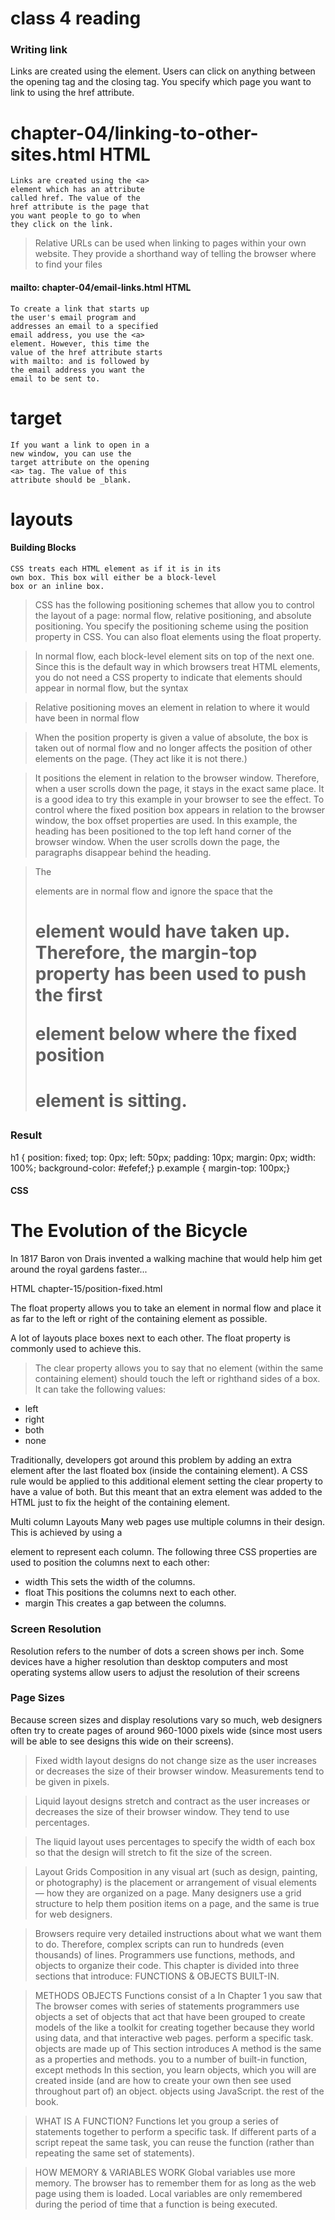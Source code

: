 # class 4 reading
### Writing link 
Links are created using the <a> element. Users can click on anything
between the opening <a> tag and the closing </a> tag. You specify
which page you want to link to using the href attribute.

# <a> chapter-04/linking-to-other-sites.html HTML
    Links are created using the <a>
    element which has an attribute
    called href. The value of the
    href attribute is the page that
    you want people to go to when
    they click on the link.

> Relative URLs can be used when linking to pages within your own
 website. They provide a shorthand way of telling the browser where to
 find your files

#### mailto: chapter-04/email-links.html HTML
    To create a link that starts up
    the user's email program and
    addresses an email to a specified
    email address, you use the <a>
    element. However, this time the
    value of the href attribute starts
    with mailto: and is followed by
    the email address you want the
    email to be sent to.

# target
    If you want a link to open in a
    new window, you can use the
    target attribute on the opening
    <a> tag. The value of this
    attribute should be _blank.


# layouts
#### Building Blocks
    CSS treats each HTML element as if it is in its
    own box. This box will either be a block-level
    box or an inline box.

> CSS has the following positioning schemes that allow you to control
the layout of a page: normal flow, relative positioning, and absolute
positioning. You specify the positioning scheme using the position
property in CSS. You can also float elements using the float property.

> In normal flow, each block-level element sits on top of the next
one. Since this is the default way in which browsers treat
HTML elements, you do not need a CSS property to indicate
that elements should appear in normal flow, but the syntax 

> Relative positioning moves an element in relation to where it would have been in normal flow

> When the position property is given a value of absolute,
the box is taken out of normal flow and no longer affects the
position of other elements on the page. (They act like it is not
there.) 

> It positions the element in relation to the browser window.
Therefore, when a user scrolls down the page, it stays in the
exact same place. It is a good idea to try this example in your
browser to see the effect. To control where the fixed
position box appears in relation to the browser window, the box
offset properties are used. In this example, the heading
has been positioned to the top left hand corner of the browser
window. When the user scrolls down the page, the paragraphs
disappear behind the heading.


> The <p> elements are in normal
flow and ignore the space that the <h1> element would have
taken up. Therefore, the margin-top property has
been used to push the first <p> element below where the fixed
position <h1> element is sitting.

### Result
h1 {
position: fixed;
top: 0px;
left: 50px;
padding: 10px;
margin: 0px;
width: 100%;
background-color: #efefef;}
p.example {
margin-top: 100px;}


#### CSS

<body>
<h1>The Evolution of the Bicycle</h1>
<p class="example">In 1817 Baron von Drais
 invented a walking machine that would help him
 get around the royal gardens faster...</p>
</body>
HTML chapter-15/position-fixed.html

The float property allows you to take an element in normal
flow and place it as far to the left or right of the containing
element as possible.

A lot of layouts place boxes next to each other. The float
property is commonly used to achieve this.

> The clear property allows you to say that no element (within
the same containing element) should touch the left or righthand sides of a box. It can take
the following values:
- left
- right
- both 
- none

Traditionally, developers got around this problem by adding
an extra element after the last floated box (inside the
containing element). A CSS rule would be applied to this
additional element setting the clear property to have a value
of both. But this meant that an extra element was added to the
HTML just to fix the height of the containing element.

Multi column Layouts  Many web pages use multiple 
columns in their design. This is achieved by using a <div>
element to represent each column. The following three CSS
properties are used to position the columns next to each other:
- width
 This sets the width of the columns.
- float
This positions the columns next to each other.
- margin
This creates a gap between the columns.

### Screen Resolution
  Resolution refers to the number of dots a screen shows per inch. Some
  devices have a higher resolution than desktop computers and most
  operating systems allow users to adjust the resolution of their screens

### Page Sizes
  Because screen sizes and display resolutions vary so much, web
  designers often try to create pages of around 960-1000 pixels wide
  (since most users will be able to see designs this wide on their screens).

> Fixed width layout designs do not change size as the
user increases or decreases the size of their browser window.
Measurements tend to be given in pixels.

> Liquid layout designs stretch and contract as the user increases
or decreases the size of their browser window. They tend to use percentages.

> The liquid layout uses percentages to specify the width of each box so that the design
will stretch to fit the size of the screen.

> Layout Grids
Composition in any visual art (such as design, painting, or photography)
is the placement or arrangement of visual elements — how they are
organized on a page. Many designers use a grid structure to help them
position items on a page, and the same is true for web designers.


> Browsers require very detailed instructions about what
  we want them to do. Therefore, complex scripts can run
  to hundreds (even thousands) of lines. Programmers use
  functions, methods, and objects to organize their code.
  This chapter is divided into three sections that introduce: 
  FUNCTIONS & OBJECTS BUILT-IN.

> METHODS OBJECTS
  Functions consist of a In Chapter 1 you saw that The browser comes with
  series of statements programmers use objects a set of objects that act
  that have been grouped to create models of the like a toolkit for creating
  together because they world using data, and that interactive web pages.
  perform a specific task. objects are made up of This section introduces
  A method is the same as a properties and methods. you to a number of built-in
  function, except methods In this section, you learn objects, which you will
  are created inside (and are how to create your own then see used throughout
  part of) an object. objects using JavaScript. the rest of the book.

> WHAT IS A FUNCTION?
  Functions let you group a series of statements together to perform a
  specific task. If different parts of a script repeat the same task, you can
  reuse the function (rather than repeating the same set of statements). 

> HOW MEMORY & VARIABLES WORK
  Global variables use more memory. The browser has to remember them
  for as long as the web page using them is loaded. Local variables are only
  remembered during the period of time that a function is being executed. 
